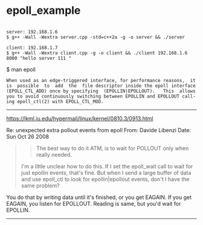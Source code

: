 
# epoll_example

```

server: 192.168.1.6
$ g++ -Wall -Wextra server.cpp -std=c++2a -g -o server && ./server

client: 192.168.1.7
$ g++ -Wall -Wextra client.cpp -g -o client && ./client 192.168.1.6 8000 "hello server 111 "

```

$ man epoll

    When used as an edge-triggered interface, for performance reasons,  it
    is  possible  to  add  the  file descriptor inside the epoll interface
    (EPOLL_CTL_ADD) once by specifying  (EPOLLIN|EPOLLOUT).   This  allows
    you to avoid continuously switching between EPOLLIN and EPOLLOUT call‐
    ing epoll_ctl(2) with EPOLL_CTL_MOD.

---

https://lkml.iu.edu/hypermail/linux/kernel/0810.3/0913.html

Re: unexpected extra pollout events from epoll
From: Davide Libenzi
Date: Sun Oct 26 2008

> > The best way to do it ATM, is to wait for POLLOUT only when
> > really needed.
>
> I'm a little unclear how to do this. If I set the epoll_wait call to
> wait for just epollin events, that's fine. But when I send a large
> buffer of data and use epoll_ctl to look for epollin|epollout events,
> don't I have the same problem?

You do that by writing data until it's finished, or you get EAGAIN. If you
get EAGAIN, you listen for EPOLLOUT.
Reading is same, but you'd wait for EPOLLIN.

---
